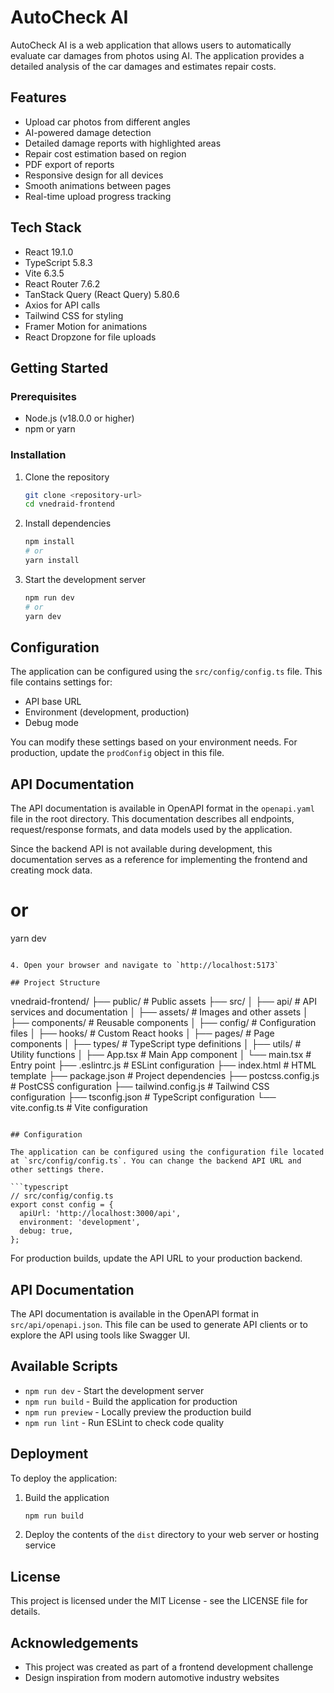 # AutoCheck AI

AutoCheck AI is a web application that allows users to automatically evaluate car damages from photos using AI. The application provides a detailed analysis of the car damages and estimates repair costs.

## Features

- Upload car photos from different angles
- AI-powered damage detection
- Detailed damage reports with highlighted areas
- Repair cost estimation based on region
- PDF export of reports
- Responsive design for all devices
- Smooth animations between pages
- Real-time upload progress tracking

## Tech Stack

- React 19.1.0
- TypeScript 5.8.3
- Vite 6.3.5
- React Router 7.6.2
- TanStack Query (React Query) 5.80.6
- Axios for API calls
- Tailwind CSS for styling
- Framer Motion for animations
- React Dropzone for file uploads

## Getting Started

### Prerequisites

- Node.js (v18.0.0 or higher)
- npm or yarn

### Installation

1. Clone the repository
   ```bash
   git clone <repository-url>
   cd vnedraid-frontend
   ```

2. Install dependencies
   ```bash
   npm install
   # or
   yarn install
   ```

3. Start the development server
   ```bash
   npm run dev
   # or
   yarn dev
   ```

## Configuration

The application can be configured using the `src/config/config.ts` file. This file contains settings for:

- API base URL
- Environment (development, production)
- Debug mode

You can modify these settings based on your environment needs. For production, update the `prodConfig` object in this file.

## API Documentation

The API documentation is available in OpenAPI format in the `openapi.yaml` file in the root directory. This documentation describes all endpoints, request/response formats, and data models used by the application.

Since the backend API is not available during development, this documentation serves as a reference for implementing the frontend and creating mock data.
   # or
   yarn dev
   ```

4. Open your browser and navigate to `http://localhost:5173`

## Project Structure

```
vnedraid-frontend/
├── public/              # Public assets
├── src/
│   ├── api/             # API services and documentation
│   ├── assets/          # Images and other assets
│   ├── components/      # Reusable components
│   ├── config/          # Configuration files
│   ├── hooks/           # Custom React hooks
│   ├── pages/           # Page components
│   ├── types/           # TypeScript type definitions
│   ├── utils/           # Utility functions
│   ├── App.tsx          # Main App component
│   └── main.tsx         # Entry point
├── .eslintrc.js         # ESLint configuration
├── index.html           # HTML template
├── package.json         # Project dependencies
├── postcss.config.js    # PostCSS configuration
├── tailwind.config.js   # Tailwind CSS configuration
├── tsconfig.json        # TypeScript configuration
└── vite.config.ts       # Vite configuration
```

## Configuration

The application can be configured using the configuration file located at `src/config/config.ts`. You can change the backend API URL and other settings there.

```typescript
// src/config/config.ts
export const config = {
  apiUrl: 'http://localhost:3000/api',
  environment: 'development',
  debug: true,
};
```

For production builds, update the API URL to your production backend.

## API Documentation

The API documentation is available in the OpenAPI format in `src/api/openapi.json`. This file can be used to generate API clients or to explore the API using tools like Swagger UI.

## Available Scripts

- `npm run dev` - Start the development server
- `npm run build` - Build the application for production
- `npm run preview` - Locally preview the production build
- `npm run lint` - Run ESLint to check code quality

## Deployment

To deploy the application:

1. Build the application
   ```bash
   npm run build
   ```

2. Deploy the contents of the `dist` directory to your web server or hosting service

## License

This project is licensed under the MIT License - see the LICENSE file for details.

## Acknowledgements

- This project was created as part of a frontend development challenge
- Design inspiration from modern automotive industry websites
